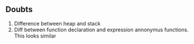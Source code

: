 ## Doubts

1. Difference between heap and stack
2. Diff between function declaration and expression annonymus functions. This looks similar

